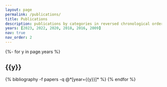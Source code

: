 ```yaml
---
layout: page
permalink: /publications/
title: Publications
description: publications by categories in reversed chronological order. generated by jekyll-scholar.
years: [2023, 2022, 2020, 2018, 2016, 2009]
nav: true
nav_order: 2
---
```

<!-- _pages/publications.md -->
<div class="publications">

{%- for y in page.years %}
  <h2 class="year">{{y}}</h2>
  {% bibliography -f papers -q @*[year={{y}}]* %}
{% endfor %}

</div>
